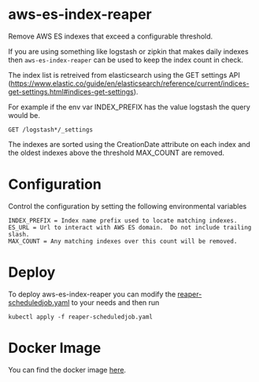 # aws-es-index-reaper

Remove AWS ES indexes that exceed a configurable threshold.

If you are using something like logstash or zipkin that makes daily indexes then `aws-es-index-reaper` can be used to keep the index count in check.

The index list is retreived from elasticsearch using the GET settings API (https://www.elastic.co/guide/en/elasticsearch/reference/current/indices-get-settings.html#indices-get-settings).

For example if the env var INDEX_PREFIX has the value logstash the query would be.

```
GET /logstash*/_settings
```

The indexes are sorted using the CreationDate attribute on each index and the oldest indexes above the threshold MAX_COUNT are removed.

# Configuration

Control the configuration by setting the following environmental variables

```
INDEX_PREFIX = Index name prefix used to locate matching indexes.
ES_URL = Url to interact with AWS ES domain.  Do not include trailing slash.
MAX_COUNT = Any matching indexes over this count will be removed.
```

# Deploy
To deploy aws-es-index-reaper you can modify the [reaper-scheduledjob.yaml](reaper-scheduledjob.yaml) to your needs and then run

```
kubectl apply -f reaper-scheduledjob.yaml
```
# Docker Image
You can find the docker image [here](https://hub.docker.com/r/vevo/reaper/tags/).

